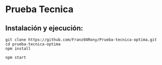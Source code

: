 # Prueba Tecnica

## Instalación y ejecución:
```
git clone https://github.com/Franz04Rony/Prueba-tecnica-optima.git
cd prueba-tecnica-optima
npm install
```

```
npm start
```
